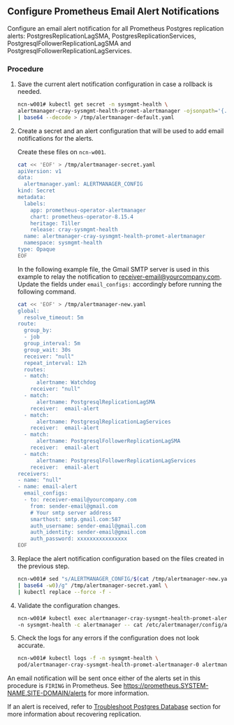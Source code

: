 ## Configure Prometheus Email Alert Notifications

Configure an email alert notification for all Prometheus Postgres replication alerts: PostgresReplicationLagSMA, PostgresReplicationServices, PostgresqlFollowerReplicationLagSMA and PostgresqlFollowerReplicationLagServices.

### Procedure

1.  Save the current alert notification configuration in case a rollback is needed.

    ```bash
    ncn-w001# kubectl get secret -n sysmgmt-health \
    alertmanager-cray-sysmgmt-health-promet-alertmanager -ojsonpath='{.data.alertmanager.yaml}' \
    | base64 --decode > /tmp/alertmanager-default.yaml
    ```

2.  Create a secret and an alert configuration that will be used to add email notifications for the alerts.

    Create these files on `ncn-w001`.

    ```bash
    cat << 'EOF' > /tmp/alertmanager-secret.yaml
    apiVersion: v1
    data:
      alertmanager.yaml: ALERTMANAGER_CONFIG
    kind: Secret
    metadata:
      labels:
        app: prometheus-operator-alertmanager
        chart: prometheus-operator-8.15.4
        heritage: Tiller
        release: cray-sysmgmt-health
      name: alertmanager-cray-sysmgmt-health-promet-alertmanager
      namespace: sysmgmt-health
    type: Opaque
    EOF
    ```

    In the following example file, the Gmail SMTP server is used in this example to relay the notification to receiver-email@yourcompany.com. Update the fields under `email_configs:` accordingly before running the following command.

    ```bash
    cat << 'EOF' > /tmp/alertmanager-new.yaml
    global:
      resolve_timeout: 5m
    route:
      group_by:
      - job
      group_interval: 5m
      group_wait: 30s
      receiver: "null"
      repeat_interval: 12h
      routes:
      - match:
          alertname: Watchdog
        receiver: "null"
      - match:
          alertname: PostgresqlReplicationLagSMA
        receiver:  email-alert
      - match:
          alertname: PostgresqlReplicationLagServices
        receiver:  email-alert
      - match:
          alertname: PostgresqlFollowerReplicationLagSMA
        receiver:  email-alert
      - match:
          alertname: PostgresqlFollowerReplicationLagServices
        receiver:  email-alert
    receivers:
    - name: "null"
    - name: email-alert
      email_configs:
      - to: receiver-email@yourcompany.com
        from: sender-email@gmail.com
        # Your smtp server address
        smarthost: smtp.gmail.com:587
        auth_username: sender-email@gmail.com
        auth_identity: sender-email@gmail.com
        auth_password: xxxxxxxxxxxxxxxx
    EOF
    ```

3.  Replace the alert notification configuration based on the files created in the previous step.

    ```bash
    ncn-w001# sed "s/ALERTMANAGER_CONFIG/$(cat /tmp/alertmanager-new.yaml \
    | base64 -w0)/g" /tmp/alertmanager-secret.yaml \
    | kubectl replace --force -f -
    ```

4.  Validate the configuration changes.

    ```bash
    ncn-w001# kubectl exec alertmanager-cray-sysmgmt-health-promet-alertmanager-0 \
    -n sysmgmt-health -c alertmanager -- cat /etc/alertmanager/config/alertmanager.yaml
    ```

5.  Check the logs for any errors if the configuration does not look accurate.

    ```bash
    ncn-w001# kubectl logs -f -n sysmgmt-health \
    pod/alertmanager-cray-sysmgmt-health-promet-alertmanager-0 alertmanager
    ```

An email notification will be sent once either of the alerts set in this procedure is `FIRING` in Prometheus. See https://prometheus.SYSTEM-NAME.SITE-DOMAIN/alerts for more information.

If an alert is received, refer to [Troubleshoot Postgres Database](../kubernetes/Troubleshoot_Postgres_Database.md) section for more information about recovering replication.



